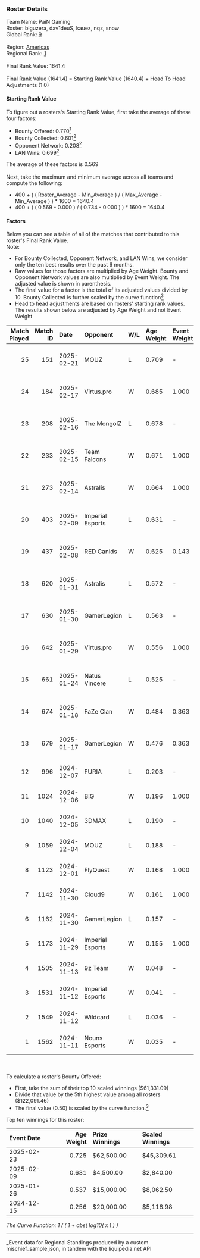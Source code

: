 ### Roster Details<br />
Team Name: PaiN Gaming<br />
Roster: biguzera, dav1deuS, kauez, nqz, snow<br />
Global Rank: [9](../../standings_global_2025_05_05.md)<br />
<br />
Region: [Americas]( ../../standings_americas_2025_05_05.md)<br />
Regional Rank: [1]( ../../standings_americas_2025_05_05.md)<br />
<br />
Final Rank Value:  1641.4<br />
<br />
Final Rank Value (1641.4) = Starting Rank Value (1640.4) + Head To Head Adjustments (1.0)<br />

#### Starting Rank Value<br />
To figure out a rosters's Starting Rank Value, first take the average of these four factors:<br />
- Bounty Offered: 0.770[<sup>1</sup>](#table2)
- Bounty Collected: 0.601[<sup>2</sup>](#table1)
- Opponent Network: 0.208[<sup>2</sup>](#table1)
- LAN Wins: 0.699[<sup>2</sup>](#table1)

The average of these factors is 0.569<br />
<br />
Next, take the maximum and minimum average across all teams and compute the following:<br />
- 400 + ( ( Roster_Average - Min_Average ) / ( Max_Average - Min_Average ) ) * 1600 = 1640.4
- 400 + ( ( 0.569 - 0.000 ) / ( 0.734 - 0.000 ) ) * 1600 = 1640.4


#### Factors<br />
Below you can see a table of all of the matches that contributed to this roster's Final Rank Value.<br />
Note:<br />

- For Bounty Collected, Opponent Network, and LAN Wins, we consider only the ten best results over the past 6 months.
- Raw values for those factors are multiplied by Age Weight. Bounty and Opponent Network values are also multiplied by Event Weight. The adjusted value is shown in parenthesis.
- The final value for a factor is the total of its adjusted values divided by 10. Bounty Collected is further scaled by the curve function[<sup>3</sup>](#curveFunction)
- Head to head adjustments are based on rosters' starting rank values. The results shown below are adjusted by Age Weight and not Event Weight
<span id="table1"></span><br />


| Match Played | Match ID | Date       | Opponent         | W/L | Age Weight | Event Weight | Bounty Collected | Opponent Network | LAN Wins  | H2H Adj. | Roster                               |
| -: | -: | :- | :- | :- | :- | :- | :- | :- | :- | -: | :- |
|           25 |      151 | 2025-02-21 | MOUZ             | L   | 0.709      | -            | -                | -                | -         |    -3.83 | biguzera, dav1deuS, kauez, nqz, snow |
|           24 |      184 | 2025-02-17 | Virtus.pro       | W   | 0.685      | 1.000        | 0.444 (0.304)    | 0.456 (0.312)    | 1 (0.685) |    10.00 | biguzera, dav1deuS, kauez, nqz, snow |
|           23 |      208 | 2025-02-16 | The MongolZ      | L   | 0.678      | -            | -                | -                | -         |    -4.99 | biguzera, dav1deuS, kauez, nqz, snow |
|           22 |      233 | 2025-02-15 | Team Falcons     | W   | 0.671      | 1.000        | 1.000 (0.671)    | 0.654 (0.439)    | 1 (0.671) |    16.75 | biguzera, dav1deuS, kauez, nqz, snow |
|           21 |      273 | 2025-02-14 | Astralis         | W   | 0.664      | 1.000        | 0.973 (0.646)    | 1.000 (0.664)    | 1 (0.664) |    16.69 | biguzera, dav1deuS, kauez, nqz, snow |
|           20 |      403 | 2025-02-09 | Imperial Esports | L   | 0.631      | -            | -                | -                | -         |   -19.51 | biguzera, dav1deuS, kauez, nqz, snow |
|           19 |      437 | 2025-02-08 | RED Canids       | W   | 0.625      | 0.143        | -                | 0.146 (0.013)    | -         |     0.04 | biguzera, dav1deuS, kauez, nqz, snow |
|           18 |      620 | 2025-01-31 | Astralis         | L   | 0.572      | -            | -                | -                | -         |    -3.17 | biguzera, dav1deuS, kauez, nqz, snow |
|           17 |      630 | 2025-01-30 | GamerLegion      | L   | 0.563      | -            | -                | -                | -         |   -12.84 | biguzera, dav1deuS, kauez, nqz, snow |
|           16 |      642 | 2025-01-29 | Virtus.pro       | W   | 0.556      | 1.000        | 0.444 (0.247)    | 0.456 (0.253)    | 1 (0.556) |     8.24 | biguzera, dav1deuS, kauez, nqz, snow |
|           15 |      661 | 2025-01-24 | Natus Vincere    | L   | 0.525      | -            | -                | -                | -         |   -10.07 | biguzera, dav1deuS, kauez, nqz, snow |
|           14 |      674 | 2025-01-18 | FaZe Clan        | W   | 0.484      | 0.363        | 1.000 (0.176)    | 0.508 (0.089)    | -         |    12.92 | biguzera, dav1deuS, kauez, nqz, snow |
|           13 |      679 | 2025-01-17 | GamerLegion      | W   | 0.476      | 0.363        | 0.166 (0.029)    | 0.491 (0.085)    | -         |     4.25 | biguzera, dav1deuS, kauez, nqz, snow |
|           12 |      996 | 2024-12-07 | FURIA            | L   | 0.203      | -            | -                | -                | -         |    -5.83 | biguzera, kauez, lux, nqz, snow      |
|           11 |     1024 | 2024-12-06 | BIG              | W   | 0.196      | 1.000        | 0.327 (0.064)    | 0.474 (0.093)    | 1 (0.196) |     1.48 | biguzera, kauez, lux, nqz, snow      |
|           10 |     1040 | 2024-12-05 | 3DMAX            | L   | 0.190      | -            | -                | -                | -         |    -4.09 | biguzera, kauez, lux, nqz, snow      |
|            9 |     1059 | 2024-12-04 | MOUZ             | L   | 0.188      | -            | -                | -                | -         |    -0.68 | biguzera, kauez, lux, nqz, snow      |
|            8 |     1123 | 2024-12-01 | FlyQuest         | W   | 0.168      | 1.000        | 0.108 (0.018)    | 0.085 (0.014)    | 1 (0.168) |     0.09 | biguzera, kauez, lux, nqz, snow      |
|            7 |     1142 | 2024-11-30 | Cloud9           | W   | 0.161      | 1.000        | 0.021 (0.003)    | -                | 1 (0.161) |     0.04 | biguzera, kauez, lux, nqz, snow      |
|            6 |     1162 | 2024-11-30 | GamerLegion      | L   | 0.157      | -            | -                | -                | -         |    -3.58 | biguzera, kauez, lux, nqz, snow      |
|            5 |     1173 | 2024-11-29 | Imperial Esports | W   | 0.155      | 1.000        | 0.080 (0.012)    | 0.733 (0.114)    | 1 (0.155) |     0.07 | biguzera, kauez, lux, nqz, snow      |
|            4 |     1505 | 2024-11-13 | 9z Team          | W   | 0.048      | -            | -                | -                | 1 (0.048) |     0.00 | biguzera, kauez, lux, nqz, snow      |
|            3 |     1531 | 2024-11-12 | Imperial Esports | W   | 0.041      | -            | -                | -                | 1 (0.041) |     0.02 | biguzera, kauez, lux, nqz, snow      |
|            2 |     1549 | 2024-11-12 | Wildcard         | L   | 0.036      | -            | -                | -                | -         |    -1.04 | biguzera, kauez, lux, nqz, snow      |
|            1 |     1562 | 2024-11-11 | Nouns Esports    | W   | 0.035      | -            | -                | -                | -         |     0.00 | biguzera, kauez, lux, nqz, snow      |

<br />
<span id="table2"></span><br />
To calculate a roster's Bounty Offered:<br />

- First, take the sum of their top 10 scaled winnings ($61,331.09)
- Divide that value by the 5th highest value among all rosters ($122,091.46)
- The final value (0.50) is scaled by the curve function.[<sup>3</sup>](#curveFunction)

Top ten winnings for this roster:<br />

| Event Date | Age Weight | Prize Winnings | Scaled Winnings |
| :- | -: | :- | :- |
| 2025-02-23 |      0.725 | $62,500.00     | $45,309.61      |
| 2025-02-09 |      0.631 | $4,500.00      | $2,840.00       |
| 2025-01-26 |      0.537 | $15,000.00     | $8,062.50       |
| 2024-12-15 |      0.256 | $20,000.00     | $5,118.98       |


<span id="curveFunction"></span>_The Curve Function: 1 / ( 1 + abs( log10( x ) ) )_<br />

---
_Event data for Regional Standings produced by a custom mischief_sample.json, in tandem with the liquipedia.net API<br />
